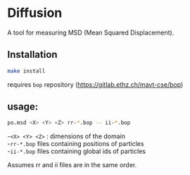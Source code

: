 # Diffusion

A tool for measuring MSD (Mean Squared Displacement).

## Installation

```sh
make install
```
requires `bop` repository (https://gitlab.ethz.ch/mavt-cse/bop)

## usage:

```sh
po.msd <X> <Y> <Z> rr-*.bop -- ii-*.bop
```
-`<X> <Y> <Z>` : dimensions of the domain  
-`rr-*.bop` files containing positions of particles  
-`ii-*.bop` files containing global ids of particles  

Assumes rr and ii files are in the same order.
